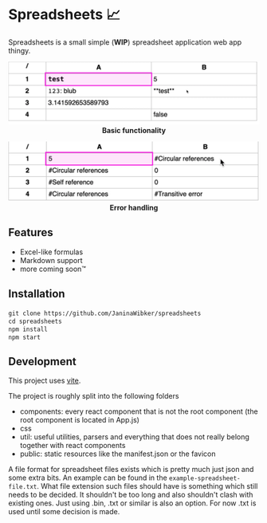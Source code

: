# Spreadsheets 📈

Spreadsheets is a small simple (**WIP**) spreadsheet application web app thingy.

<p align="center">
  <img src="./.github/assets/spreadsheets-demo-2.gif" alt="Basic functionality demo gif" />
  <strong>Basic functionality</strong>
  <br />
</p>

<p align="center">
  <img src="./.github/assets/spreadsheets-demo-error-handling.gif" alt="Error handling demo gif" />
  <strong>Error handling</strong>
  <br />
</p>


## Features

- Excel-like formulas
- Markdown support
- more coming soon™

## Installation

```
git clone https://github.com/JaninaWibker/spreadsheets
cd spreadsheets
npm install
npm start
```

## Development

This project uses [vite](vitejs.dev).

The project is roughly split into the following folders
- components: every react component that is not the root component (the root component is located in App.js)
- css
- util: useful utilities, parsers and everything that does not really belong together with react components
- public: static resources like the manifest.json or the favicon

A file format for spreadsheet files exists which is pretty much just json and some extra bits. An example can be found in the `example-spreadsheet-file.txt`. What file extension such files should have is something which still needs to be decided. It shouldn't be too long and also shouldn't clash with existing ones. Just using .bin, .txt or similar is also an option. For now .txt is used until some decision is made.
